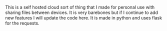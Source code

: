 This is a self hosted cloud sort of thing that I made for personal use with sharing files between devices. It is very barebones but if I continue to add new features I will update the code here. It is made in python and uses flask for the requests.
